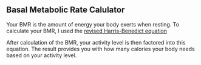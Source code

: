 ## Basal Metabolic Rate Calulator

Your BMR is the amount of energy your body exerts when resting. To calculate your BMR, I used the [revised Harris-Benedict equation](https://www.ncbi.nlm.nih.gov/pmc/articles/PMC4278349/#R3)

After calculation of the BMR, your activity level is then factored into this equation. The result provides you with how many calories your body needs based on your activity level.